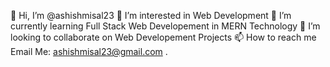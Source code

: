 👋 Hi, I’m @ashishmisal23
👀 I’m interested in Web Development
🌱 I’m currently learning Full Stack Web Developement in MERN Technology
💞️ I’m looking to collaborate on Web Developement Projects
📫 How to reach me
Email Me: ashishmisal23@gmail.com
.
